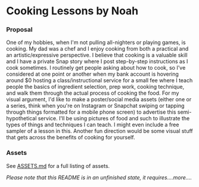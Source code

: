 # Cooking Lessons by Noah

### Proposal

One of my hobbies, when I'm not pulling all-nighters or playing games, is cooking. My dad was a chef and I enjoy cooking from both a practical and an artistic/expressive perspective. I believe that cooking is a valuable skill and I have a private Snap story where I post step-by-step instructions as I cook sometimes. I routinely get people asking about how to cook, so I've considered at one point or another when my bank account is hovering around $0 hosting a class/instructional service for a small fee where I teach people the basics of ingredient selection, prep work, cooking technique, and walk them through the actual process of cooking the food. For my visual argument, I'd like to make a poster/social media assets (either one or a series, think when you're on Instagram or Snapchat swiping or tapping through things formatted for a mobile phone screen) to advertise this semi-hypothetical service. I'll be using pictures of food and such to illustrate the types of things and techniques I can teach. I might even include a free sampler of a lesson in this. Another fun direction would be some visual stuff that gets across the benefits of cooking for yourself.

### Assets

See [ASSETS.md](https://github.com/boredhero/visual-argument-2021spring/blob/master/assets/ASSETS.md) for a full listing of assets.


*Please note that this README is in an unfinished state, it requires....more....*